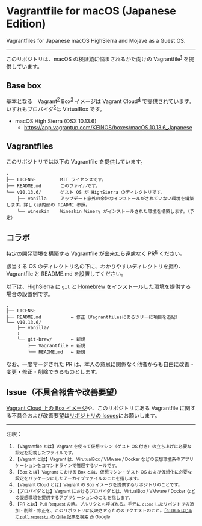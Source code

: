 # Vagrantfile for macOS (Japanese Edition)

Vagrantfiles for Japanese macOS HighSierra and Mojave as a Guest OS.

---

このリポジトリは、macOS の検証猿に悩まされるかた向けの Vagrantfile<sup>[1](#vagrantfile)</sup> を提供しています。

## Base box

基本となる　Vagrant<sup>[2](#vagrant)</sup> Box<sup>[3](#box)</sup> イメージは Vagrant Cloud<sup>[4](#vagrantcloud)</sup> で提供されています。いずれもプロバイダ<sup>[5](#provider)</sup>は VirtualBox です。

- macOS High Sierra (OSX 10.13.6)
  - https://app.vagrantup.com/KEINOS/boxes/macOS.10.13.6_Japanese

## Vagrantfiles

このリポジトリでは以下の Vagrantfile を提供しています。

```text
.
├── LICENSE         MIT ライセンスです。
├── README.md       このファイルです。
└── v10.13.6/       ゲスト OS が HighSierra のディレクトリです。
    ├── vanilla     アップデート意外の余計なインストールがされていない環境を構築します。詳しくは内部の README 参照。
    └── wineskin    Wineskin Winery がインストールされた環境を構築します。（予定）
```

## コラボ

特定の開発環境を構築する Vagrantfile が出来たら遠慮なく PR<sup>[6](#pr)</sup> ください。

該当する OS のディレクトリ名の下に、わかりやすいディレクトリを掘り、Vagrantfile と README.md を設置してください。

以下は、HighSierra に `git` と [Homebrew](https://ja.wikipedia.org/wiki/Homebrew_(%E3%83%91%E3%83%83%E3%82%B1%E3%83%BC%E3%82%B8%E7%AE%A1%E7%90%86%E3%82%B7%E3%82%B9%E3%83%86%E3%83%A0)) をインストールした環境を提供する場合の設置例です。

```text
.
├── LICENSE
├── README.md           ← 修正（Vagrantfilesにあるツリーに項目を追記）
└── v10.13.6/
    ├── vanilla/
    :
    └── git-brew/       ← 新規
        ├── Vagrantfile ← 新規
        └── README.md   ← 新規
```

なお、一度マージされた PR は、本人の意思に関係なく他者からも自由に改善・変更・修正・削除できるものとします。

## Issue（不具合報告や改善要望）

[Vagrant Cloud 上の Box イメージ](https://app.vagrantup.com/KEINOS/)や、このリポジトリにある Vagrantfile に関する不具合および改善要望は[リポジトリの Issues](https://github.com/KEINOS/Vagrantfile_for_macOS/issues)にお願いします。


---

注釈：

1. <small id="vagrantfile">【Vagrantfile とは】Vagrant を使って仮想マシン（ゲスト OS 付き）の立ち上げに必要な設定を記載したファイルです。</small>
1. <small id="vagrant">【Vagrant とは】Vagrant は、VirutualBox / VMware / Docker などの仮想環境系のアプリケーションをコマンドラインで管理するツールです。</small>
3. <small id="box">【Box とは】Vagrant における Box とは、仮想マシン・ゲスト OS および仮想化に必要な設定をパッケージにしたアーカイブファイルのことを指します。</small>
4. <small id="vagrantcloud">【Vagrant Cloud とは】Vagrant の Box イメージを提供するリポジトリのことです。</small>
5. <small id="provider">【プロバイダとは】Vagrant におけるプロバイダとは、VirtualBox / VMware / Docker などの仮想環境を提供するアプリケーションのことを指します。</small>
6. <small id="pr">【PR とは】Pull Request の略。プルリクとも呼ばれる。手元に `clone` したリポジトリの追加・削除・修正を、このリポジトリに反映させるためのリクエストのこと。[「`GitHub` `はじめて` `pull` `request`」の Qiita 記事を検索](https://www.google.com/search?q=site%3Aqiita.com+GitHub+%E3%81%AF%E3%81%98%E3%82%81%E3%81%A6+pull+request) @ Google</small>
